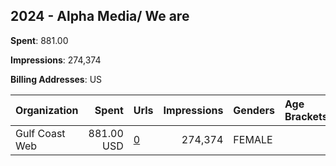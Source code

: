 ## 2024 - Alpha Media/ We are 
**Spent**: 881.00

**Impressions**: 274,374

**Billing Addresses**: US

|Organization|Spent|Urls|Impressions|Genders|Age Brackets|Country Codes|
|:---|---:|:---|---:|:---|:---|:---|
|Gulf Coast Web|881.00 USD|[0](https://www.snap.com/political-ads/asset/ab03ca414669d93e4ec9a894162cc2e864ca0f8d1ef5634c232cd2d9f3418973?mediaType=jpg)|274,374|FEMALE||united states|
